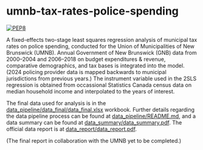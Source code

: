 # umnb-tax-rates-police-spending

[![PEP8](https://img.shields.io/badge/code%20style-pep8-orange.svg)](https://www.python.org/dev/peps/pep-0008/)

A fixed-effects two-stage least squares regression analysis of municipal tax
rates on police spending, conducted for the Union of Municipalities of New
Brunswick (UMNB). Annual Government of New Brunswick (GNB) data from
2000&#x2013;2004 and 2006&#x2013;2018 on budget expenditures & revenue,
comparative demographics, and tax bases is integrated into the model. (2024
policing provider data is mapped backwards to municipal jurisdictions from
previous years.) The instrument variable used in the 2SLS regression is
obtained from occassional Statistics Canada census data on median household
income and interpolated to the years of interest.

The final data used for analysis is in the
[data_pipeline/data_final/data_final.xlsx](data_pipeline/data_final/data_final.xlsx)
workbook. Further details regarding the data pipeline process can be found at
[data_pipeline/README.md](data_pipeline/README.md), and a data summary can be
found at [data_summary/data_summary.pdf](data_summary/data_summary.pdf). The
official data report is at
[data_report/data_report.pdf](data_report/data_report.pdf).

(The final report in collaboration with the UMNB yet to be completed.)
